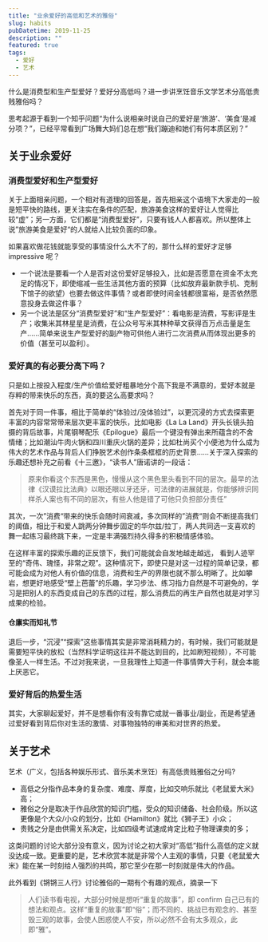 ```yaml
---
title: "业余爱好的高低和艺术的雅俗"
slug: habits
pubDatetime: 2019-11-25
description: ""
featured: true
tags:
  - 爱好
  - 艺术
---
```


什么是消费型和生产型爱好？爱好分高低吗？进一步讲烹饪音乐文学艺术分高低贵贱雅俗吗？

思考起源于看到一个知乎问题“为什么说相亲时说自己的爱好是‘旅游’、‘美食’是减分项？”，已经平常看到广场舞大妈们总在想“我们蹦迪和她们有何本质区别？”

<!--more-->

## 关于业余爱好

### 消费型爱好和生产型爱好

关于上面相亲问题，一个相对有道理的回答是，首先相亲这个语境下大家走的一般是短平快的路线，更关注实在条件的匹配，旅游美食这样的爱好让人觉得比较“虚”；另一方面，它们都是“消费型爱好”，只要有钱人人都喜欢。所以整体上说”旅游美食是爱好“的人就给人比较负面的印象。

如果喜欢做花钱就能享受的事情没什么大不了的，那什么样的爱好才足够 impressive 呢？

- 一个说法是要看一个人是否对这份爱好足够投入，比如是否愿意在资金不太充足的情况下，即使缩减一些生活其他方面的预算（比如放弃最新款手机、克制下馆子的欲望）也要去做这件事情？或者即使时间金钱都很富裕，是否依然愿意投身去做这件事？
- 另一个说法是区分“消费型爱好”和“生产型爱好”：看电影是消费，写影评是生产；收集米其林星星是消费，在公众号写米其林种草文获得百万点击量是生产……简单来说生产型爱好的副产物可供他人进行二次消费从而体现出更多的价值（甚至可以盈利）。

### 爱好真的有必要分高下吗？

只是如上按投入程度/生产价值给爱好粗暴地分个高下我是不满意的，爱好本就是存粹的带来快乐的东西，真的要这么高要求吗？

首先对于同一件事，相比于简单的“体验过/没体验过”，以更沉浸的方式去探索更丰富的内容常常带来层次更丰富的快乐，比如电影《La La Land》开头长镜头拍摄的背后故事，片尾钢琴配乐《Epilogue》最后一个键没有弹出来所蕴含的不舍情绪；比如潮汕牛肉火锅和四川重庆火锅的差异；比如杜尚买个小便池为什么成为伟大的艺术作品与背后人们挣脱艺术创作条条框框的历史背景……关于深入探索的乐趣还想补充之前看《十三邀》，“读书人”唐诺讲的一段话：

> 原来你看这个东西是黑色，慢慢从这个黑色里头看到不同的层次。最早的法律《汉谟拉比法典》以眼还眼以牙还牙，可法律的进展就是，你能够辨识同样杀人案也有不同的层次，有些人他是错了可他只负担部分责任”

其次，一次”消费“带来的快乐会随时间衰减，多次同样的”消费“则会不断提高我们的阈值，相比于和爱人跳两分钟舞步固定的华尔兹/拉丁，两人共同选一支喜欢的舞一起练习最终跳下来，一定是丰满强烈持久得多的积极情感体验。

在这样丰富的探索乐趣的正反馈下，我们可能就会自发地越走越远， 看到人迹罕至的“奇伟、瑰怪，非常之观”。这种情况下，即使只是对这一过程的简单记录，都可能会成为对他人有价值的信息，消费和生产的界限也就不那么明晰了。比如攀岩，想更好地感受“壁上芭蕾”的乐趣，学习步法、练习指力自然是不可避免的，学习是把别人的东西变成自己的东西的过程，那么消费后的再生产自然也就是对学习成果的检验。

#### 仓廪实而知礼节

退后一步，“沉浸”“探索”这些事情其实是非常消耗精力的，有时候，我们可能就是需要短平快的放松（当然科学证明这往并不能达到目的，比如刷短视频），不可能像圣人一样生活。不过对我来说，一旦我理性上知道一件事情弊大于利，就会本能上厌恶它。

### 爱好背后的热爱生活

其实，大家聊起爱好，并不是想看你有没有靠它成就一番事业/副业，而是希望通过爱好看到背后你对生活的激情、对事物独特的审美和对世界的热爱。

## 关于艺术

艺术（广义，包括各种娱乐形式、音乐美术烹饪）有高低贵贱雅俗之分吗?

- 高低之分指作品本身的复杂度、难度、厚度，比如交响乐就比《老鼠爱大米》高；
- 雅俗之分是取决于作品欣赏的知识门槛，受众的知识储备、社会阶级。所以这更像是个大众/小众的划分，比如《Hamilton》就比《狮子王》小众；
- 贵贱之分是由供需关系决定，比如四级考试速成肯定比粒子物理课卖的多；

这类问题的讨论大部分没有意义，因为讨论之初大家对“高低”指什么高低的定义就没达成一致。更重要的是，艺术欣赏本就是非常个人主观的事情，只要《老鼠爱大米》能在某一时刻给人强烈的共鸣，那它至少在那一时刻就是伟大的作品。

此外看到《锵锵三人行》讨论雅俗的一期有个有趣的观点，摘录一下

> 人们读书看电视，大部分时候是想听“重复的故事”，即 confirm 自己已有的想法和观点。这样“重复的故事”即“俗”；而不同的、挑战已有观念的、甚至毁三观的故事，会使人困惑使人不安，所以必然不会有太多观众，此即“雅”。
